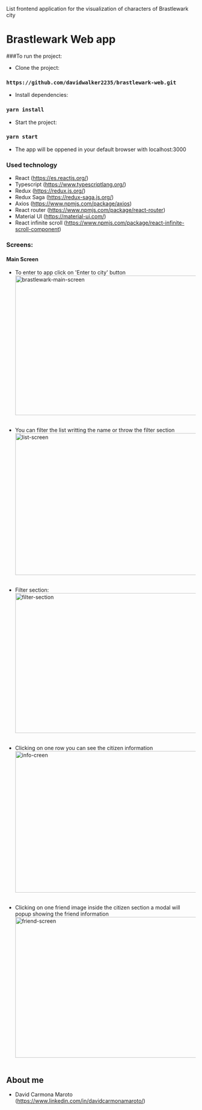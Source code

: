 List frontend application for the visualization of characters of Brastlewark city

# Brastlewark Web app

###To run the project:

* Clone the project:

### `https://github.com/davidwalker2235/brastlewark-web.git`

* Install dependencies:

### `yarn install`

* Start the project:

### `yarn start`

* The app will be oppened in your default browser with localhost:3000

### Used technology


* React (https://es.reactjs.org/)
* Typescript (https://www.typescriptlang.org/)
* Redux (https://redux.js.org/)
* Redux Saga (https://redux-saga.js.org/)
* Axios (https://www.npmjs.com/package/axios)
* React router (https://www.npmjs.com/package/react-router)
* Material UI (https://material-ui.com/)
* React infinite scroll (https://www.npmjs.com/package/react-infinite-scroll-component)

### Screens:

#### Main Screen

* To enter to app click on 'Enter to city' button </br>
<img src="https://live.staticflickr.com/65535/49766270988_4024cab072.jpg" width="500" height="371" alt="brastlewark-main-screen"></br></br>

* You can filter the list writting the name or throw the filter section </br>
<img src="https://live.staticflickr.com/65535/49767132757_58f616128f.jpg" width="500" height="377" alt="list-screen"></br></br>

* Filter section: </br>
<img src="https://live.staticflickr.com/65535/49766283718_30e5057e7e.jpg" width="500" height="372" alt="filter-section"></br></br>

* Clicking on one row you can see the citizen information </br>
<img src="https://live.staticflickr.com/65535/49767132722_0db9bf3000.jpg" width="500" height="376" alt="info-creen"></br></br>

* Clicking on one friend image inside the citizen section a modal will popup showing the friend information </br>
<img src="https://live.staticflickr.com/65535/49767132692_c949b24240.jpg" width="500" height="374" alt="friend-screen"></br></br>


## About me

* David Carmona Maroto (https://www.linkedin.com/in/davidcarmonamaroto/)